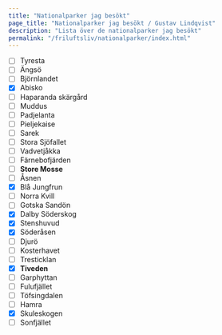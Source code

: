 ```yaml
---
title: "Nationalparker jag besökt"
page_title: "Nationalparker jag besökt / Gustav Lindqvist"
description: "Lista över de nationalparker jag besökt"
permalink: "/friluftsliv/nationalparker/index.html"
---
```


-   [ ] Tyresta
-   [ ] Ängsö
-   [ ] Björnlandet
-   [x] Abisko
-   [ ] Haparanda skärgård
-   [ ] Muddus
-   [ ] Padjelanta
-   [ ] Pieljekaise
-   [ ] Sarek
-   [ ] Stora Sjöfallet
-   [ ] Vadvetjåkka
-   [ ] Färnebofjärden
-   [ ] **Store Mosse**
-   [ ] Åsnen
-   [x] Blå Jungfrun
-   [ ] Norra Kvill
-   [ ] Gotska Sandön
-   [x] Dalby Söderskog
-   [x] Stenshuvud
-   [x] Söderåsen
-   [ ] Djurö
-   [ ] Kosterhavet
-   [ ] Tresticklan
-   [X] **Tiveden**
-   [ ] Garphyttan
-   [ ] Fulufjället
-   [ ] Töfsingdalen
-   [ ] Hamra
-   [x] Skuleskogen
-   [ ] Sonfjället
